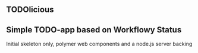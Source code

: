 TODOlicious
---
Simple TODO-app based on Workflowy
Status
---
Initial skeleton only, polymer web components and a node.js server backing